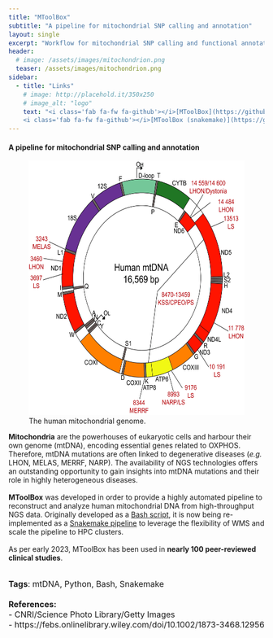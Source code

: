 ```yaml
---
title: "MToolBox"
subtitle: "A pipeline for mitochondrial SNP calling and annotation"
layout: single
excerpt: "Workflow for mitochondrial SNP calling and functional annotation from NGS data"
header:
  # image: /assets/images/mitochondrion.png
  teaser: /assets/images/mitochondrion.png
sidebar:
  - title: "Links"
    # image: http://placehold.it/350x250
    # image_alt: "logo"
    text: "<i class='fab fa-fw fa-github'></i>[MToolBox](https://github.com/mitoNGS/MToolBox)<br>
    <i class='fab fa-fw fa-github'></i>[MToolBox (snakemake)](https://github.com/mitoNGS/MToolBox_snakemake)"
---
```

#### A pipeline for mitochondrial SNP calling and annotation

<figure>
<img src="/assets/images/mt_genome.png" alt="Human mitochondrial genome" style="height: 500px; width: auto">
<figcaption>The human mitochondrial genome.</figcaption>
</figure>

**Mitochondria** are the powerhouses of eukaryotic cells and harbour their own genome (mtDNA), encoding essential genes related to OXPHOS. Therefore, mtDNA mutations are often linked to degenerative diseases (_e.g._ LHON, MELAS, MERRF, NARP). The availability of NGS technologies offers an outstanding opportunity to gain insights into mtDNA mutations and their role in highly heterogeneous diseases.<br>
<br>
**MToolBox** was developed in order to provide a highly automated pipeline to reconstruct and analyze human mitochondrial DNA from high-throughput NGS data. Originally developed as a [Bash script](https://github.com/mitoNGS/MToolBox), it is now being re-implemented as a [Snakemake pipeline](https://github.com/mitoNGS/MToolBox_snakemake) to leverage the flexibility of WMS and scale the pipeline to HPC clusters.<br>
<br>
As per early 2023, MToolBox has been used in **nearly 100 peer-reviewed clinical studies**.<br>
<br>

<p style="font-size:16px"><b>Tags</b>: mtDNA, Python, Bash, Snakemake<br>
<br>
<b>References:</b><br>
- CNRI/Science Photo Library/Getty Images<br>
- https://febs.onlinelibrary.wiley.com/doi/10.1002/1873-3468.12956
</p>
